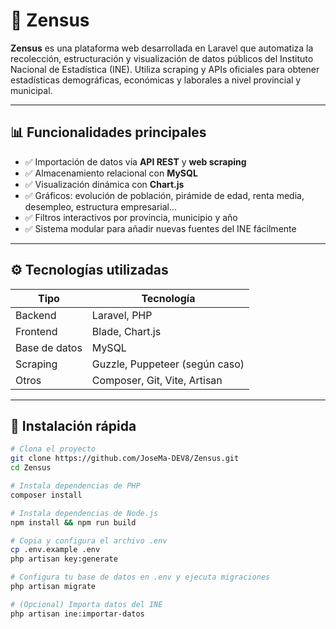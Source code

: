 # 🧠 Zensus

**Zensus** es una plataforma web desarrollada en Laravel que automatiza la recolección, estructuración y visualización de datos públicos del Instituto Nacional de Estadística (INE). Utiliza scraping y APIs oficiales para obtener estadísticas demográficas, económicas y laborales a nivel provincial y municipal.

---

## 📊 Funcionalidades principales

- ✅ Importación de datos vía **API REST** y **web scraping**
- ✅ Almacenamiento relacional con **MySQL**
- ✅ Visualización dinámica con **Chart.js**
- ✅ Gráficos: evolución de población, pirámide de edad, renta media, desempleo, estructura empresarial...
- ✅ Filtros interactivos por provincia, municipio y año
- ✅ Sistema modular para añadir nuevas fuentes del INE fácilmente

---

## ⚙️ Tecnologías utilizadas

| Tipo           | Tecnología         |
|----------------|--------------------|
| Backend        | Laravel, PHP       |
| Frontend       | Blade, Chart.js    |
| Base de datos  | MySQL              |
| Scraping       | Guzzle, Puppeteer (según caso) |
| Otros          | Composer, Git, Vite, Artisan  |

---

## 🚀 Instalación rápida

```bash
# Clona el proyecto
git clone https://github.com/JoseMa-DEV8/Zensus.git
cd Zensus

# Instala dependencias de PHP
composer install

# Instala dependencias de Node.js
npm install && npm run build

# Copia y configura el archivo .env
cp .env.example .env
php artisan key:generate

# Configura tu base de datos en .env y ejecuta migraciones
php artisan migrate

# (Opcional) Importa datos del INE
php artisan ine:importar-datos

